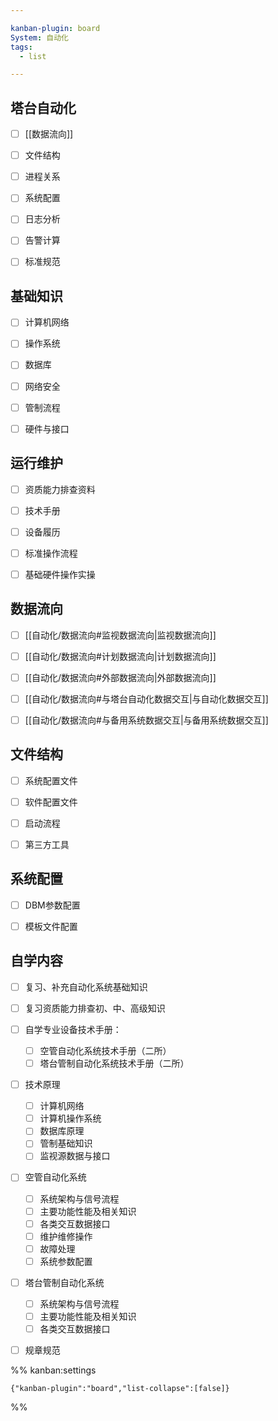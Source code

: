 ```yaml
---

kanban-plugin: board
System: 自动化
tags:
  - list

---
```


## 塔台自动化

- [ ] [[数据流向]]
- [ ] 文件结构
- [ ] 进程关系
- [ ] 系统配置
- [ ] 日志分析
- [ ] 告警计算
- [ ] 标准规范


## 基础知识

- [ ] 计算机网络
- [ ] 操作系统
- [ ] 数据库
- [ ] 网络安全
- [ ] 管制流程
- [ ] 硬件与接口


## 运行维护

- [ ] 资质能力排查资料
- [ ] 技术手册
- [ ] 设备履历
- [ ] 标准操作流程
- [ ] 基础硬件操作实操


## 数据流向

- [ ] [[自动化/数据流向#监视数据流向|监视数据流向]]
- [ ] [[自动化/数据流向#计划数据流向|计划数据流向]]
- [ ] [[自动化/数据流向#外部数据流向|外部数据流向]]
- [ ] [[自动化/数据流向#与塔台自动化数据交互|与自动化数据交互]]
- [ ] [[自动化/数据流向#与备用系统数据交互|与备用系统数据交互]]


## 文件结构

- [ ] 系统配置文件
- [ ] 软件配置文件
- [ ] 启动流程
- [ ] 第三方工具


## 系统配置

- [ ] DBM参数配置
- [ ] 模板文件配置


## 自学内容

- [ ] 复习、补充自动化系统基础知识
- [ ] 复习资质能力排查初、中、高级知识
- [ ] 自学专业设备技术手册：  
	- [ ] 空管自动化系统技术手册（二所）  
	- [ ] 塔台管制自动化系统技术手册（二所）
- [ ] 技术原理
	- [ ] 计算机网络
	- [ ] 计算机操作系统
	- [ ] 数据库原理
	- [ ] 管制基础知识
	- [ ] 监视源数据与接口
- [ ] 空管自动化系统
	- [ ] 系统架构与信号流程
	- [ ] 主要功能性能及相关知识
	- [ ] 各类交互数据接口
	- [ ] 维护维修操作
	- [ ] 故障处理
	- [ ] 系统参数配置
- [ ] 塔台管制自动化系统
	- [ ] 系统架构与信号流程
	- [ ] 主要功能性能及相关知识
	- [ ] 各类交互数据接口
- [ ] 规章规范




%% kanban:settings
```
{"kanban-plugin":"board","list-collapse":[false]}
```
%%
